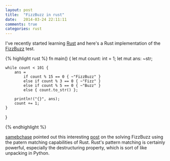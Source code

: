 ```yaml
---
layout: post
title:  "FizzBuzz in rust"
date:   2014-03-24 22:11:11
comments: true
categories: rust
---
```


I've recently started learning [Rust](http://www.rust-lang.org/) and here's a Rust implementation of the [FizzBuzz](http://c2.com/cgi/wiki?FizzBuzzTest) test. 


{% highlight rust %}
fn main() {
    let mut count: int = 1;
    let mut ans: ~str;
    
    while count < 101 {
        ans =
            if count % 15 == 0 { ~"FizzBuzz" }
            else if count % 3 == 0 { ~"Fizz" }
            else if count % 5 == 0 { ~"Buzz" }
            else { count.to_str() };

        println!("{}", ans);
        count += 1;
    }
}

{% endhighlight %}

[samebchase](http://codesurfers.net/~samuel/) pointed out this interesting [post](http://composition.al/blog/2013/03/02/fizzbuzz-revisited/) on the solving FizzBuzz using the patern matching capabilities of Rust. Rust's pattern matching is certainly powerful, especially the destructuring property, which is sort of like unpacking in Python.

